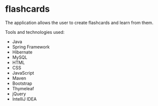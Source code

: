 # flashcards
The application allows the user to create flashcards and learn from them.

Tools and technologies used:
* Java
* Spring Framework
* Hibernate
* MySQL
* HTML
* CSS
* JavaScript
* Maven
* Bootstrap
* Thymeleaf
* jQuery
* IntelliJ IDEA
